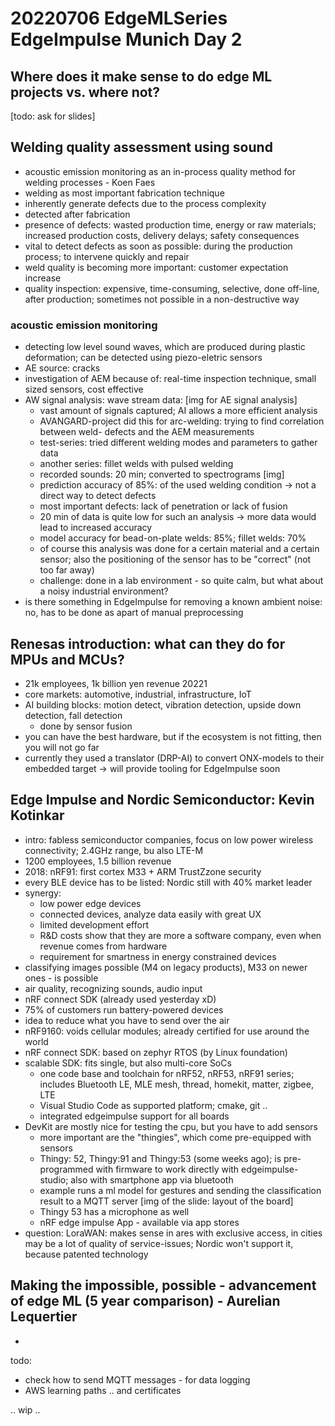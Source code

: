 # 20220706 EdgeMLSeries EdgeImpulse Munich Day 2

## Where does it make sense to do edge ML projects vs. where not?
[todo: ask for slides]

## Welding quality assessment using sound
* acoustic emission monitoring as an in-process quality method for welding processes - Koen Faes
* welding as most important fabrication technique
* inherently generate defects due to the process complexity
* detected after fabrication
* presence of defects: wasted production time, energy or raw materials; increased production costs, delivery delays; safety consequences
* vital to detect defects as soon as possible: during the production process; to intervene quickly and repair
* weld quality is becoming more important: customer expectation increase
* quality inspection: expensive, time-consuming, selective, done off-line, after production; sometimes not possible in a non-destructive way
### acoustic emission monitoring
* detecting low level sound waves, which are produced during plastic deformation; can be detected using piezo-eletric sensors
* AE source: cracks
* investigation of AEM because of: real-time inspection technique, small sized sensors, cost effective
* AW signal analysis: wave stream data:
[img for AE signal analysis]
  * vast amount of signals captured; AI allows a more efficient analysis
  * AVANGARD-project did this for arc-welding: trying to find correlation between weld- defects and the AEM measurements
  * test-series: tried different welding modes and parameters to gather data
  * another series: fillet welds with pulsed welding
  * recorded sounds: 20 min; converted to spectrograms
  [img]
  * prediction accuracy of 85%: of the used welding condition -> not a direct way to detect defects
  * most important defects: lack of penetration or lack of fusion
  * 20 min of data is quite low for such an analysis -> more data would lead to increased accuracy
  * model accuracy for bead-on-plate welds: 85%; fillet welds: 70%  
  * of course this analysis was done for a certain material and a certain sensor; also the positioning of the sensor has to be "correct" (not too far away)
  * challenge: done in a lab environment - so quite calm, but what about a noisy industrial environment?
* is there something in EdgeImpulse for removing a known ambient noise: no, has to be done as apart of manual preprocessing

## Renesas introduction: what can they do for MPUs and MCUs?
* 21k employees, 1k billion yen revenue 20221
* core markets: automotive, industrial, infrastructure, IoT
* AI building blocks: motion detect, vibration detection, upside down detection, fall detection
  * done by sensor fusion
* you can have the best hardware, but if the ecosystem is not fitting, then you will not go far
* currently they used a translator (DRP-AI) to convert ONX-models to their embedded target -> will provide tooling for EdgeImpulse soon

## Edge Impulse and Nordic Semiconductor: Kevin Kotinkar
* intro: fabless semiconductor companies, focus on low power wireless connectivity; 2.4GHz range, bu also LTE-M
* 1200 employees, 1.5 billion revenue
* 2018: nRF91: first cortex M33 + ARM TrustZzone security
* every BLE device has to be listed: Nordic still with 40% market leader
* synergy:
  * low power edge devices
  * connected devices, analyze data easily with great UX
  * limited development effort
  * R&D costs show that they are more a software company, even when revenue comes from hardware
  * requirement for smartness in energy constrained devices
* classifying images possible (M4 on legacy products), M33 on newer ones - is possible
* air quality, recognizing sounds, audio input
* nRF connect SDK (already used yesterday xD)
* 75% of customers run battery-powered devices
* idea to reduce what you have to send over the air
* nRF9160: voids cellular modules; already certified for use around the world
* nRF connect SDK: based on zephyr RTOS (by Linux foundation)
* scalable SDK: fits single, but also multi-core SoCs
  * one code base and toolchain for nRF52, nRF53, nRF91 series; includes Bluetooth LE, MLE mesh, thread, homekit, matter, zigbee, LTE
  * Visual Studio Code as supported platform; cmake, git ..
  * integrated edgeimpulse support for all boards
* DevKit are mostly nice for testing the cpu, but you have to add sensors
  * more important are the "thingies", which come pre-equipped with sensors
  * Thingy: 52, Thingy:91 and Thingy:53 (some weeks ago); is pre-programmed with firmware to work directly with edgeimpulse-studio; also with smartphone app via bluetooth
  * example runs a ml model for gestures and sending the classification result to a MQTT server
[img of the slide: layout of the board]
  * Thingy 53 has a microphone as well
  * nRF edge impulse App - available via app stores
* question: LoraWAN: makes sense in ares with exclusive access, in cities may be a lot of quality of service-issues; Nordic won't support it, because patented technology

## Making the impossible, possible - advancement of edge ML (5 year comparison) - Aurelian Lequertier
* 





  


todo:
* check how to send MQTT messages - for data logging
* AWS learning paths .. and certificates



.. wip ..
